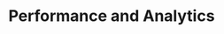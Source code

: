 ---
layout: sub-service
title: Performance and Analytics
category: resources
subcategory: performance-and-analytics
---